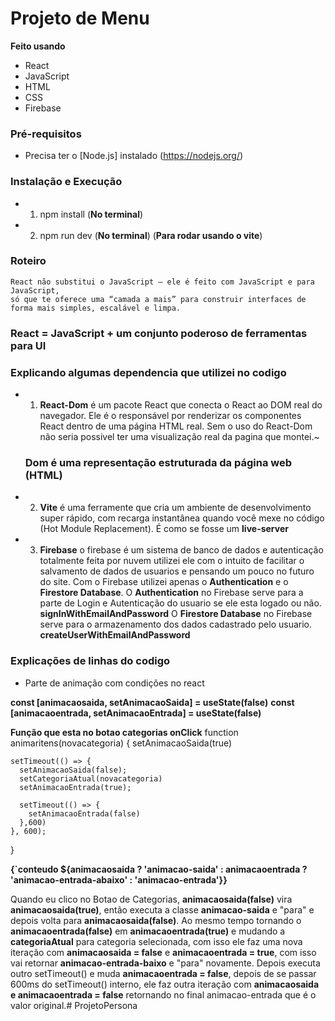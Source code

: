 # Projeto de Menu 
**Feito usando** 
- React
- JavaScript 
- HTML 
- CSS
- Firebase

### Pré-requisitos
- Precisa ter o [Node.js] instalado (https://nodejs.org/)
### Instalação e Execução
- 1. npm install (**No terminal**)
- 2. npm run dev (**No terminal**) (**Para rodar usando o vite**)

### Roteiro
    React não substitui o JavaScript — ele é feito com JavaScript e para JavaScript, 
    só que te oferece uma “camada a mais” para construir interfaces de forma mais simples, escalável e limpa.
  ### React = JavaScript + um conjunto poderoso de ferramentas para UI

### Explicando algumas dependencia que utilizei no codigo
- 1. **React-Dom** é um pacote React que conecta o React ao DOM real do navegador. 
     Ele é o responsável por renderizar os componentes React dentro de uma página HTML real.
     Sem o uso do React-Dom não seria possivel ter uma visualização real da pagina que montei.~
    ### Dom é uma representação estruturada da página web (HTML)

- 2. **Vite** é uma ferramente que cria um ambiente de desenvolvimento super rápido, 
      com recarga instantânea quando você mexe no código (Hot Module Replacement).
      É como se fosse um **live-server**

- 3. **Firebase** o firebase é um sistema de banco de dados e autenticação totalmente feita por nuvem
      utilizei ele com o intuito de facilitar o salvamento de dados de usuarios e pensando um pouco no futuro do site.
      Com o Firebase utilizei apenas o **Authentication** e o **Firestore Database**. 
      O **Authentication** no Firebase serve para a parte de Login e Autenticação do usuario se ele esta logado ou não. **signInWithEmailAndPassword**
      O **Firestore Database** no Firebase serve para o armazenamento dos dados cadastrado pelo usuario. **createUserWithEmailAndPassword**

### Explicações de linhas do codigo

- Parte de animação com condições no react

**const [animacaosaida, setAnimacaoSaida] = useState(false)**
**const [animacaoentrada, setAnimacaoEntrada] = useState(false)**

**Função que esta no botao categorias onClick**
function animaritens(novacategoria) {
    setAnimacaoSaida(true)
    

    setTimeout(() => {
      setAnimacaoSaida(false);
      setCategoriaAtual(novacategoria)
      setAnimacaoEntrada(true);

      setTimeout(() => {
        setAnimacaoEntrada(false)
      },600)
    }, 600);
}

**{`conteudo ${animacaosaida ? 'animacao-saida' : animacaoentrada ? 'animacao-entrada-abaixo' : 'animacao-entrada'}}**

Quando eu clico no Botao de Categorias, **animacaosaida(false)** vira **animacaosaida(true)**, então executa a classe **animacao-saida** e "para" e depois volta para **animacaosaida(false)**. Ao mesmo tempo tornando o **animacaoentrada(false)** em **animacaoentrada(true)** e mudando a **categoriaAtual** para categoria selecionada, com isso ele faz uma nova iteração com **animacaosaida = false** e **animacaoentrada = true**, com isso vai retornar **animacao-entrada-baixo** e "para" novamente. Depois executa outro setTimeout() e muda **animacaoentrada = false**, depois de se passar 600ms do setTimeout() interno, ele faz outra iteração com **animacaosaida e animacaoentrada = false** retornando no final animacao-entrada que é o valor original.#   P r o j e t o P e r s o n a  
 